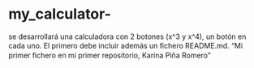 # my_calculator-
se desarrollará una calculadora con 2 botones (x^3 y x^4), un botón en cada uno. El primero debe incluir además un ﬁchero README.md. 
“Mi primer ﬁchero en mi primer repositorio, Karina Piña Romero"
